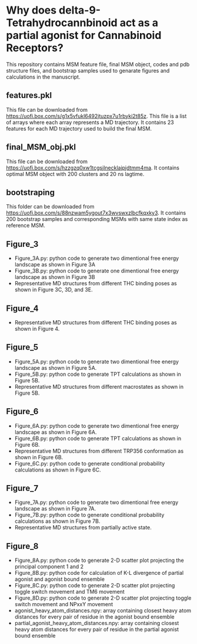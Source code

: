 # Why does delta-9-Tetrahydrocannbinoid act as a partial agonist for Cannabinoid Receptors?
This repository contains MSM feature file, final MSM object, codes and pdb structure files, and bootstrap samples used to genarate figures and calculations in the manuscript.

## features.pkl
This file can be downloaded from https://uofi.box.com/s/g1x5vfukl6492jtuzpx7u1rbyki2t85z. This file is a list of arrays where each array represents a MD trajectory. It contains 23 features for each MD trajectory used to build the final MSM. 

## final_MSM_obj.pkl
This file can be downloaded from https://uofi.box.com/s/hzzgzq0xw1tcgsjlnecklajpjdtmm4ma. It contains optimal MSM object with 200 clusters and 20 ns lagtime. 

## bootstraping
This folder can be downloaded from https://uofi.box.com/s/88nzwam5ygout7x3wvswxzlbcfkqxky3. It contains 200 bootstrap samples and corresponding MSMs with same state index as reference MSM.

## Figure_3
- Figure_3A.py: python code to generate two dimentional free energy landscape as shown in Figure 3A
- Figure_3B.py: python code to generate one dimentional free energy landscape as shown in Figure 3B
- Representative MD structures from different THC binding poses as shown in Figure 3C, 3D, and 3E.

## Figure_4
- Representative MD structures from different THC binding poses as shown in Figure 4.

## Figure_5
- Figure_5A.py: python code to generate two dimentional free energy landscape as shown in Figure 5A.
- Figure_5B.py: python code to generate TPT calculations as shown in Figure 5B.
- Representative MD structures from different macrostates as shown in Figure 5B.

## Figure_6
- Figure_6A.py: python code to generate two dimentional free energy landscape as shown in Figure 6A.
- Figure_6B.py: python code to generate TPT calculations as shown in Figure 6B.
- Representative MD structures from different TRP356 conformation as shown in Figure 6B.
- Figure_6C.py: python code to generate conditional probability calculations as shown in Figure 6C.

## Figure_7
- Figure_7A.py: python code to generate two dimentional free energy landscape as shown in Figure 7A.
- Figure_7B.py: python code to generate conditional probability calculations as shown in Figure 7B.
- Representative MD structures from partially active state.

## Figure_8
- Figure_8A.py: python code to generate 2-D scatter plot projecting the principal component 1 and 2 
- Figure_8B.py: python code for calculation of K-L divergence of partial agonist and agonist bound ensemble 
- Figure_8C.py: python code to generate 2-D scatter plot projecting toggle switch movement and TM6 movement 
- Figure_8D.py: python code to generate 2-D scatter plot projecting toggle switch movement and NPxxY movement
- agonist_heavy_atom_distances.npy: array containing closest heavy atom distances for every pair of residue in the agonist bound ensemble
- partial_agonist_heavy_atom_distances.npy: array containing closest heavy atom distances for every pair of residue in the partial agonist bound ensemble
